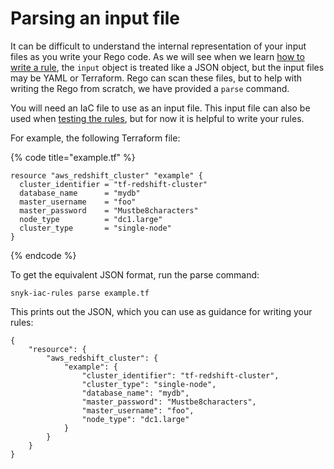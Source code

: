 # Parsing an input file

It can be difficult to understand the internal representation of your input files as you write your Rego code. As we will see when we learn [how to write a rule](writing-a-rule.md), the `input` object is treated like a JSON object, but the input files may be YAML or Terraform. Rego can scan these files, but to help with writing the Rego from scratch, we have provided a `parse` command.

You will need an IaC file to use as an input file. This input file can also be used when [testing the rules](testing-a-rule.md), but for now it is helpful to write your rules.

For example, the following Terraform file:

{% code title="example.tf" %}
```text
resource "aws_redshift_cluster" "example" {
  cluster_identifier = "tf-redshift-cluster"
  database_name      = "mydb"
  master_username    = "foo"
  master_password    = "Mustbe8characters"
  node_type          = "dc1.large"
  cluster_type       = "single-node"
}
```
{% endcode %}

To get the equivalent JSON format, run the parse command:

```text
snyk-iac-rules parse example.tf
```

This prints out the JSON, which you can use as guidance for writing your rules:

```text
{
	"resource": {
		"aws_redshift_cluster": {
			"example": {
				"cluster_identifier": "tf-redshift-cluster",
				"cluster_type": "single-node",
				"database_name": "mydb",
				"master_password": "Mustbe8characters",
				"master_username": "foo",
				"node_type": "dc1.large"
			}
		}
	}
}
```

